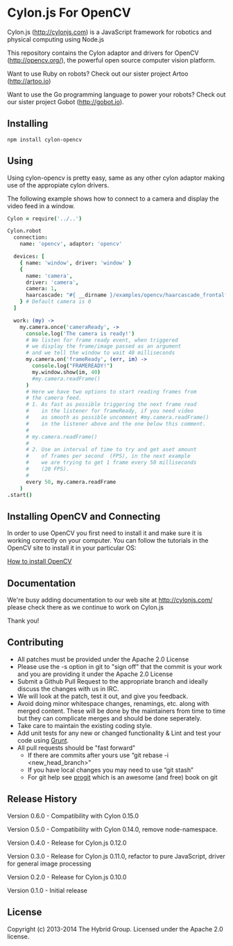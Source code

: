 # Cylon.js For OpenCV

Cylon.js (http://cylonjs.com) is a JavaScript framework for robotics and physical computing using Node.js

This repository contains the Cylon adaptor and drivers for OpenCV (http://opencv.org/), the powerful open source computer vision platform.

Want to use Ruby on robots? Check out our sister project Artoo (http://artoo.io)

Want to use the Go programming language to power your robots? Check out our sister project Gobot (http://gobot.io).

## Installing

    npm install cylon-opencv

## Using

Using cylon-opencv is pretty easy, same as any other cylon adaptor making use of the appropiate cylon drivers.

The following example shows how to connect to a camera and display the video feed in a window.

```coffeescript
Cylon = require('../..')

Cylon.robot
  connection:
    name: 'opencv', adaptor: 'opencv'

  devices: [
    { name: 'window', driver: 'window' }
    {
      name: 'camera',
      driver: 'camera',
      camera: 1,
      haarcascade: "#{ __dirname }/examples/opencv/haarcascade_frontalface_alt.xml"
    } # Default camera is 0
  ]

  work: (my) ->
    my.camera.once('cameraReady', ->
      console.log('The camera is ready!')
      # We listen for frame ready event, when triggered
      # we display the frame/image passed as an argument
      # and we tell the window to wait 40 milliseconds
      my.camera.on('frameReady', (err, im) ->
        console.log("FRAMEREADY!")
        my.window.show(im, 40)
        #my.camera.readFrame()
      )
      # Here we have two options to start reading frames from
      # the camera feed.
      # 1. As fast as possible triggering the next frame read
      #    in the listener for frameReady, if you need video
      #    as smooth as possible uncomment #my.camera.readFrame()
      #    in the listener above and the one below this comment.
      #
      # my.camera.readFrame()
      #
      # 2. Use an interval of time to try and get aset amount
      #    of frames per second  (FPS), in the next example
      #    we are trying to get 1 frame every 50 milliseconds
      #    (20 FPS).
      #
      every 50, my.camera.readFrame
    )
.start()
```
## Installing OpenCV and Connecting

In order to use OpenCV you first need to install it and make sure it is working correctly on your computer. You can follow the tutorials in the OpenCV site to install it in your particular OS:

[How to install OpenCV](http://docs.opencv.org/doc/tutorials/introduction/table_of_content_introduction/table_of_content_introduction.html#table-of-content-introduction)

## Documentation
We're busy adding documentation to our web site at http://cylonjs.com/ please check there as we continue to work on Cylon.js

Thank you!

## Contributing

* All patches must be provided under the Apache 2.0 License
* Please use the -s option in git to "sign off" that the commit is your work and you are providing it under the Apache 2.0 License
* Submit a Github Pull Request to the appropriate branch and ideally discuss the changes with us in IRC.
* We will look at the patch, test it out, and give you feedback.
* Avoid doing minor whitespace changes, renamings, etc. along with merged content. These will be done by the maintainers from time to time but they can complicate merges and should be done seperately.
* Take care to maintain the existing coding style.
* Add unit tests for any new or changed functionality & Lint and test your code using [Grunt](http://gruntjs.com/).
* All pull requests should be "fast forward"
  * If there are commits after yours use “git rebase -i <new_head_branch>”
  * If you have local changes you may need to use “git stash”
  * For git help see [progit](http://git-scm.com/book) which is an awesome (and free) book on git

## Release History

Version 0.6.0 - Compatibility with Cylon 0.15.0

Version 0.5.0 - Compatibility with Cylon 0.14.0, remove node-namespace.

Version 0.4.0 - Release for Cylon.js 0.12.0

Version 0.3.0 - Release for Cylon.js 0.11.0, refactor to pure JavaScript, driver for general image processing

Version 0.2.0 - Release for Cylon.js 0.10.0

Version 0.1.0 - Initial release

## License

Copyright (c) 2013-2014 The Hybrid Group. Licensed under the Apache 2.0 license.
